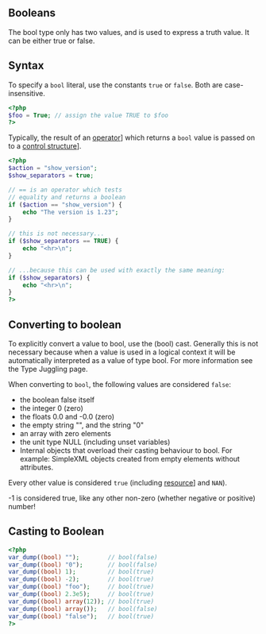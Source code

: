
 
## Booleans
 
 The bool type only has two values, and is used to express a truth value. It can be either true or false. 
 
 
## Syntax
 
 To specify a `bool` literal, use the constants `true` or `false`. Both are case-insensitive. 
 
 

```php
<?php
$foo = True; // assign the value TRUE to $foo
?>
```
 
 
 Typically, the result of an [operator](language.operators)] which returns a `bool` value is passed on to a [control structure](language.control-structures)]. 
 
 

```php
<?php
$action = "show_version";
$show_separators = true;

// == is an operator which tests
// equality and returns a boolean
if ($action == "show_version") {
    echo "The version is 1.23";
}

// this is not necessary...
if ($show_separators == TRUE) {
    echo "<hr>\n";
}

// ...because this can be used with exactly the same meaning:
if ($show_separators) {
    echo "<hr>\n";
}
?>
```
 
 
 
 
## Converting to boolean
 
 To explicitly convert a value to bool, use the (bool) cast. Generally this is not necessary because when a value is used in a logical context it will be automatically interpreted as a value of type bool. For more information see the Type Juggling page. 
 
 When converting to `bool`, the following values are considered `false`: 
 
<ul> 
<li> 
 the boolean false itself 
 </li>
 
<li> 
 the integer 0 (zero) 
 </li>
 
<li> 
 the floats 0.0 and -0.0 (zero) 
 </li>
 
<li> 
 the empty string "", and the string "0" 
 </li>
 
<li> 
 an array with zero elements 
 </li>
 
<li> 
 the unit type NULL (including unset variables) 
 </li>
 
<li> 
 Internal objects that overload their casting behaviour to bool. For example: SimpleXML objects created from empty elements without attributes. 
 </li>
 </ul>
 
 Every other value is considered `true` (including [resource](language.types.resource)] and `NAN`). 
 
<div class="warning">
     
 -1 is considered true, like any other non-zero (whether negative or positive) number! 
 
</div>
 
<div class="example">
     
## Casting to Boolean
 

```php
<?php
var_dump((bool) "");        // bool(false)
var_dump((bool) "0");       // bool(false)
var_dump((bool) 1);         // bool(true)
var_dump((bool) -2);        // bool(true)
var_dump((bool) "foo");     // bool(true)
var_dump((bool) 2.3e5);     // bool(true)
var_dump((bool) array(12)); // bool(true)
var_dump((bool) array());   // bool(false)
var_dump((bool) "false");   // bool(true)
?>
```
 
</div>
 

